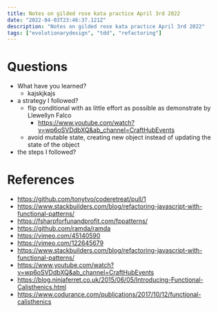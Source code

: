 ```yaml
---
title: Notes on gilded rose kata practice April 3rd 2022
date: "2022-04-03T23:46:37.121Z"
description: "Notes on gilded rose kata practice April 3rd 2022"
tags: ["evolutionarydesign", "tdd", "refactoring"]
---
```


# Questions
- What have you learned?
  - kajskjkajs
- a strategy I followed?
  - flip conditional with as little effort as possible as demonstrate by Llewellyn Falco
    - https://www.youtube.com/watch?v=wp6oSVDdbXQ&ab_channel=CraftHubEvents
  - avoid mutable state, creating new object instead of updating the state of the object
- the steps I followed?
# References
- https://github.com/tonytvo/coderetreat/pull/1
- https://www.stackbuilders.com/blog/refactoring-javascript-with-functional-patterns/
- https://fsharpforfunandprofit.com/fppatterns/
- https://github.com/ramda/ramda
- https://vimeo.com/45140590
- https://vimeo.com/122645679
- https://www.stackbuilders.com/blog/refactoring-javascript-with-functional-patterns/
- https://www.youtube.com/watch?v=wp6oSVDdbXQ&ab_channel=CraftHubEvents
- https://blog.ninjaferret.co.uk/2015/06/05/Introducing-Functional-Calisthenics.html
- https://www.codurance.com/publications/2017/10/12/functional-calisthenics